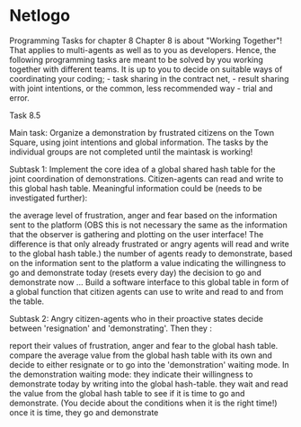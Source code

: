 # Netlogo

Programming Tasks for chapter 8
Chapter 8 is about "Working Together"! That applies to multi-agents as well as to you as developers. Hence, the following programming tasks are meant to be solved by you working together with different teams. It is up to you to decide on suitable ways of coordinating your coding; - task sharing in the contract net, - result sharing with joint intentions, or the common, less recommended way - trial and error.

Task 8.5

Main task: Organize a demonstration by frustrated citizens on the Town Square, using joint intentions and global information. The tasks by the individual groups are not completed until the maintask is working!

Subtask 1: Implement the core idea of a global shared hash table for the joint coordination of demonstrations. Citizen-agents can read and write to this global hash table. Meaningful information could be (needs to be investigated further):

the average level of frustration, anger and fear based on the information sent to the platform (OBS this is not necessary the same as the information that the observer is gathering and plotting on the user interface! The difference is that only already frustrated or angry agents will read and write to the global hash table.)
the number of agents ready to demonstrate, based on the information sent to the platform
a value indicating the willingness to go and demonstrate today (resets every day)
the decision to go and demonstrate now
...
Build a software interface to this global table in form of a global function that citizen agents can use to write and read to and from the table.

Subtask 2: Angry citizen-agents who in their proactive states decide between 'resignation' and 'demonstrating'. Then they :

report their values of frustration, anger and fear to the global hash table.
compare the average value from the global hash table with its own and decide to either resignate or to go into the 'demonstration' waiting mode.
In the demonstration waiting mode:
they indicate their willingness to demonstrate today by writing into the global hash-table. 
they wait and read the value from the global hash table to see if it is time to go and demonstrate. (You decide about the conditions when it is the right time!)
once it is time, they go and demonstrate
